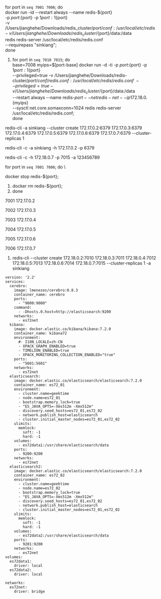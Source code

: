 for port in `seq 7001 7006`; do \
docker run -id --restart always --name redis-${port} \
-p ${port}:${port} -p 1${port}:1${port} \
-v /Users/jianghehe/Downloads/redis_cluster/${port}/conf:/usr/local/etc/redis \
-v /Users/jianghehe/Downloads/redis_cluster/${port}/data:/data \
redis redis-server /usr/local/etc/redis/redis.conf \
--requirepass "sinkiang"; \
done



1. for port in `seq 7010 7015`; do \
   base=7008
   myips=$[port-base]
   docker run -d -ti -p ${port}:${port} -p 1${port}:1${port} \
   --privileged=true -v /Users/jianghehe/Downloads/redis-cluster/${port}/conf/redis.conf:/usr/local/etc/redis/redis.conf \
   --privileged=true -v /Users/jianghehe/Downloads/redis_cluster/${port}/data:/data \
   --restart always --name redis-${port} --net redis-net --ip 172.18.0.${myips} \
   --sysctl net.core.somaxconn=1024 redis redis-server /usr/local/etc/redis/redis.conf; \
   done

redis-cli -a sinkiang --cluster create 172.17.0.2:6379 172.17.0.3:6379 172.17.0.4:6379 172.17.0.5:6379 172.17.0.6:6379 172.17.0.7:6379 --cluster-replicas 1

redis-cli -c -a sinkiang -h 172.17.0.2 -p 6379



redis-cli -c -h 172.18.0.7 -p 7015 -a 123456789



for port in `seq 7001 7006`; do \

docker stop redis-${port};

1.   docker rm redis-${port};
2. done

7001 172.17.0.2

7002 172.17.0.3

7003 172.17.0.4

7004 172.17.0.5

7005 172.17.0.6

7006 172.17.0.7







1. redis-cli --cluster create 172.18.0.2:7010 172.18.0.3:7011 172.18.0.4:7012 172.18.0.5:7013 172.18.0.6:7014 172.18.0.7:7015 --cluster-replicas 1 -a sinkiang





```
version: '2.2'
services:
  cerebro:
    image: lmenezes/cerebro:0.8.3
    container_name: cerebro
    ports:
      - "9000:9000"
    command:
      - -Dhosts.0.host=http://elasticsearch:9200
    networks:
      - es72net
  kibana:
    image: docker.elastic.co/kibana/kibana:7.2.0
    container_name: kibana72
    environment:
      #- I18N_LOCALE=zh-CN
      - XPACK_GRAPH_ENABLED=true
      - TIMELION_ENABLED=true
      - XPACK_MONITORING_COLLECTION_ENABLED="true"
    ports:
      - "5601:5601"
    networks:
      - es72net
  elasticsearch:
    image: docker.elastic.co/elasticsearch/elasticsearch:7.2.0
    container_name: es72_01
    environment:
      - cluster.name=geektime
      - node.name=es72_01
      - bootstrap.memory_lock=true
      - "ES_JAVA_OPTS=-Xms512m -Xmx512m"
      - discovery.seed_hosts=es72_01,es72_02
      - network.publish_host=elasticsearch
      - cluster.initial_master_nodes=es72_01,es72_02
    ulimits:
      memlock:
        soft: -1
        hard: -1
    volumes:
      - es72data1:/usr/share/elasticsearch/data
    ports:
      - 9200:9200
    networks:
      - es72net
  elasticsearch2:
    image: docker.elastic.co/elasticsearch/elasticsearch:7.2.0
    container_name: es72_02
    environment:
      - cluster.name=geektime
      - node.name=es72_02
      - bootstrap.memory_lock=true
      - "ES_JAVA_OPTS=-Xms512m -Xmx512m"
      - discovery.seed_hosts=es72_01,es72_02
      - network.publish_host=elasticsearch
      - cluster.initial_master_nodes=es72_01,es72_02
    ulimits:
      memlock:
        soft: -1
        hard: -1
    volumes:
      - es72data2:/usr/share/elasticsearch/data
    ports:
      - 9201:9200
    networks:
      - es72net
volumes:
  es72data1:
    driver: local
  es72data2:
    driver: local

networks:
  es72net:
    driver: bridge
```